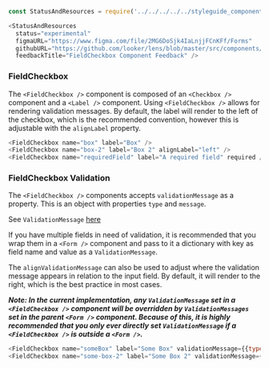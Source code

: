 
```js noeditor
const StatusAndResources = require('../../../../../styleguide_components/StatusAndResources').StatusAndResources;

<StatusAndResources
  status="experimental"
  figmaURL="https://www.figma.com/file/2MG6DoSjk4IaLnjjFCnKFf/Forms"
  githubURL="https://github.com/looker/lens/blob/master/src/components/Form/Fields/FieldCheckbox.tsx"
  feedbackTitle="FieldCheckbox Component Feedback" />
```

### FieldCheckbox

The `<FieldCheckbox />` component is composed of an `<Checkbox />` component and a `<Label />` component. Using `<FieldCheckbox />` allows for rendering validation messages. By default, the label will render to the left of the checkbox, which is the recommended convention, however this is adjustable with the `alignLabel` property.

```js
<FieldCheckbox name="box" label="Box" />
<FieldCheckbox name="box-2" label="Box 2" alignLabel="left" />
<FieldCheckbox name="requiredField" label="A required field" required />
```

### FieldCheckbox Validation

The `<FieldCheckbox />` components accepts `validationMessage` as a property. This is an object with properties `type` and `message`.

See `ValidationMessage` [here](/#!/ValidationMessage)

If you have multiple fields in need of validation, it is recommended that you wrap them in a `<Form />` component and pass to it a dictionary with key as field name and value as a `ValidationMessage`.

The `alignValidationMessage` can also be used to adjust where the validation message appears in relation to the input field. By default, it will render to the right, which is the best practice in most cases.

___Note: In the current implementation, any `ValidationMessage` set in a `<FieldCheckbox />` component will be overridden by `ValidationMessages` set in the parent `<Form />` component. Because of this, it is highly recommended that you only ever directly set `ValidationMessage` if a `<FieldCheckbox />` is outside a `<Form />`.___

```js
<FieldCheckbox name="someBox" label="Some Box" validationMessage={{type: "error", message: "This is an error"}}/>
<FieldCheckbox name="some-box-2" label="Some Box 2" validationMessage={{type: "warning", message: "Here is a warning"}} alignValidationMessage="bottom" />
```
